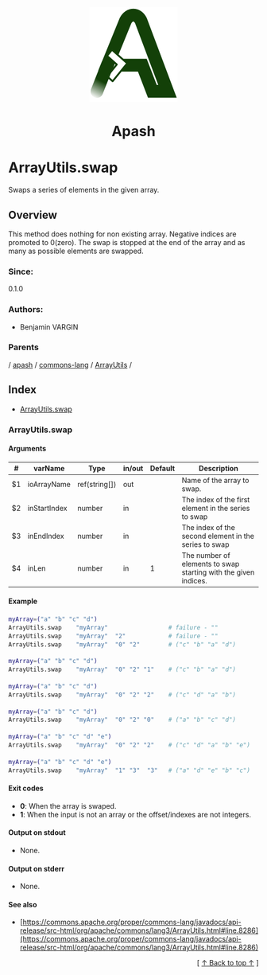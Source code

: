 
<div align='center' id='apash-top'>
  <a href='https://github.com/hastec-fr/apash'>
    <img alt='apash-logo' src='../../../../../../assets/apash-logo.svg'/>
  </a>

  # Apash
</div>

# ArrayUtils.swap

Swaps a series of elements in the given array.

## Overview

This method does nothing for non existing array.
Negative indices are promoted to 0(zero).
The swap is stopped at the end of the array and as many as possible elements are swapped.

### Since:
0.1.0

### Authors:
* Benjamin VARGIN

### Parents
<!-- apash.parentBegin -->
[](../../../../.md) / [apash](../../../apash.md) / [commons-lang](../../commons-lang.md) / [ArrayUtils](../ArrayUtils.md) / 
<!-- apash.parentEnd -->

## Index

* [ArrayUtils.swap](#arrayutilsswap)

### ArrayUtils.swap

#### Arguments
| #      | varName        | Type          | in/out   | Default         | Description                          |
|--------|----------------|---------------|----------|-----------------|--------------------------------------|
| $1     | ioArrayName    | ref(string[]) | out      |                 | Name of the array to swap.           |
| $2     | inStartIndex   | number        | in       |                 | The index of the first element in the series to swap   |
| $3     | inEndIndex     | number        | in       |                 | The index of the second element in the series to swap  |
| $4     | inLen          | number        | in       | 1               | The number of elements to swap starting with the given indices. |

#### Example
```bash
myArray=("a" "b" "c" "d")
ArrayUtils.swap    "myArray"                 # failure - ""
ArrayUtils.swap    "myArray"  "2"            # failure - ""
ArrayUtils.swap    "myArray"  "0" "2"        # ("c" "b" "a" "d")

myArray=("a" "b" "c" "d")
ArrayUtils.swap    "myArray"  "0" "2" "1"    # ("c" "b" "a" "d")

myArray=("a" "b" "c" "d")
ArrayUtils.swap    "myArray"  "0" "2" "2"    # ("c" "d" "a" "b")

myArray=("a" "b" "c" "d")
ArrayUtils.swap    "myArray"  "0" "2" "0"    # ("a" "b" "c" "d")

myArray=("a" "b" "c" "d" "e")
ArrayUtils.swap    "myArray"  "0" "2" "2"    # ("c" "d" "a" "b" "e")

myArray=("a" "b" "c" "d" "e")
ArrayUtils.swap    "myArray"  "1" "3"  "3"   # ("a" "d" "e" "b" "c")

```

#### Exit codes

* **0**: When the array is swaped.
* **1**: When the input is not an array or the offset/indexes are not integers.

#### Output on stdout

* None.

#### Output on stderr

* None.

#### See also

* [https://commons.apache.org/proper/commons-lang/javadocs/api-release/src-html/org/apache/commons/lang3/ArrayUtils.html#line.8286](https://commons.apache.org/proper/commons-lang/javadocs/api-release/src-html/org/apache/commons/lang3/ArrayUtils.html#line.8286)


  <div align='right'>[ <a href='#apash-top'>↑ Back to top ↑</a> ]</div>

